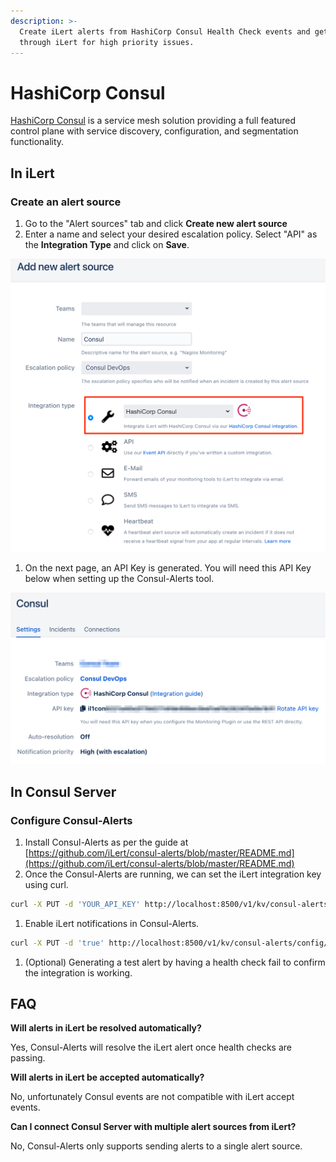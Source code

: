 ```yaml
---
description: >-
  Create iLert alerts from HashiCorp Consul Health Check events and get alerted
  through iLert for high priority issues.
---
```


# HashiCorp Consul

[HashiCorp Consul](https://www.consul.io/) is a service mesh solution providing a full featured control plane with service discovery, configuration, and segmentation functionality.

## In iLert <a href="#in-ilert" id="in-ilert"></a>

### Create an alert source <a href="#create-alert-source" id="create-alert-source"></a>

1. Go to the "Alert sources" tab and click **Create new alert source**
2. Enter a name and select your desired escalation policy. Select "API" as the **Integration Type** and click on **Save**.

![](<../.gitbook/assets/iLert (28).png>)

1. On the next page, an API Key is generated. You will need this API Key below when setting up the Consul-Alerts tool.

![](<../.gitbook/assets/iLert (29).png>)

## In Consul Server <a href="#in-topdesk" id="in-topdesk"></a>

### Configure Consul-Alerts

1. Install Consul-Alerts as per the guide at [https://github.com/iLert/consul-alerts/blob/master/README.md](https://github.com/iLert/consul-alerts/blob/master/README.md)
2. Once the Consul-Alerts are running, we can set the iLert integration key using curl.

```bash
curl -X PUT -d 'YOUR_API_KEY' http://localhost:8500/v1/kv/consul-alerts/config/notifiers/ilert/api-key
```

1. Enable iLert notifications in Consul-Alerts.

```bash
curl -X PUT -d 'true' http://localhost:8500/v1/kv/consul-alerts/config/notifiers/ilert/enabled
```

1. (Optional) Generating a test alert by having a health check fail to confirm the integration is working.

## FAQ <a href="#faq" id="faq"></a>

**Will alerts in iLert be resolved automatically?**

Yes, Consul-Alerts will resolve the iLert alert once health checks are passing.

**Will alerts in iLert be accepted automatically?**

No, unfortunately Consul events are not compatible with iLert accept events.

**Can I connect Consul Server with multiple alert sources from iLert?**

No, Consul-Alerts only supports sending alerts to a single alert source.
